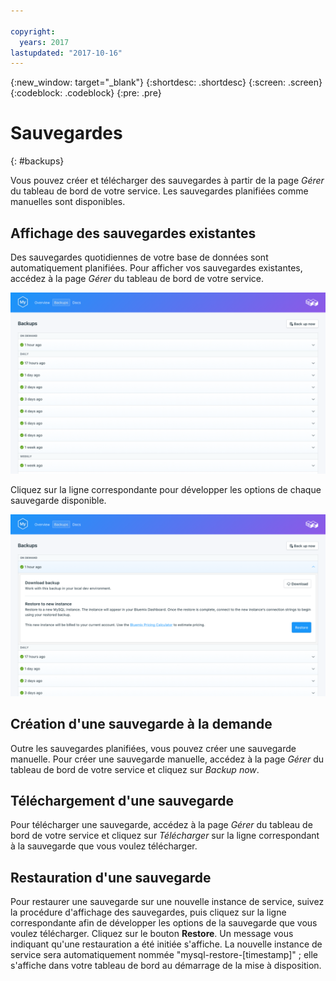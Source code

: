 ```yaml
---

copyright:
  years: 2017
lastupdated: "2017-10-16"
---
```


{:new_window: target="_blank"}
{:shortdesc: .shortdesc}
{:screen: .screen}
{:codeblock: .codeblock}
{:pre: .pre}

# Sauvegardes
{: #backups}

Vous pouvez créer et télécharger des sauvegardes à partir de la page *Gérer* du tableau de bord de votre service. Les sauvegardes planifiées comme manuelles sont disponibles.

## Affichage des sauvegardes existantes

Des sauvegardes quotidiennes de votre base de données sont automatiquement planifiées. Pour afficher vos sauvegardes existantes, accédez à la page *Gérer* du tableau de bord de votre service. 

![Sauvegardes](./images/mysql-backups-show.png "Liste des sauvegardes disponibles")

Cliquez sur la ligne correspondante pour développer les options de chaque sauvegarde disponible.

![Options de sauvegarde](./images/mysql-backups-options.png "Options d'une sauvegarde.") 

## Création d'une sauvegarde à la demande

Outre les sauvegardes planifiées, vous pouvez créer une sauvegarde manuelle. Pour créer une sauvegarde manuelle, accédez à la page *Gérer* du tableau de bord de votre service et cliquez sur *Backup now*.

## Téléchargement d'une sauvegarde

Pour télécharger une sauvegarde, accédez à la page *Gérer* du tableau de bord de votre service et cliquez sur *Télécharger* sur la ligne correspondant à la sauvegarde que vous voulez télécharger.

## Restauration d'une sauvegarde

Pour restaurer une sauvegarde sur une nouvelle instance de service, suivez la procédure d'affichage des sauvegardes, puis cliquez sur la ligne correspondante afin de développer les options de la sauvegarde que vous voulez télécharger. Cliquez sur le bouton **Restore**. Un message vous indiquant qu'une restauration a été initiée s'affiche. La nouvelle instance de service sera automatiquement nommée "mysql-restore-[timestamp]" ; elle s'affiche dans votre tableau de bord au démarrage de la mise à disposition.
